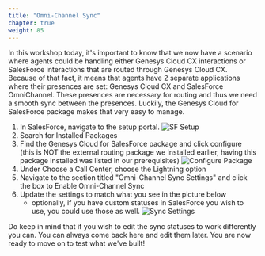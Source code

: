 ```yaml
---
title: "Omni-Channel Sync"
chapter: true
weight: 85
---
```

In this workshop today, it's important to know that we now have a scenario where agents could be handling either Genesys Cloud CX interactions or SalesForce interactions that are routed through Genesys Cloud CX. Because of that fact, it means that agents have 2 separate applications where their presences are set: Genesys Cloud CX and SalesForce OmniChannel. These presences are necessary for routing and thus we need a smooth sync between the presences. Luckily, the Genesys Cloud for SalesForce package makes that very easy to manage. 

1. In SalesForce, navigate to the setup portal. 
![SF Setup](/images/SFSetup.jpg)
2. Search for Installed Packages
3. Find the Genesys Cloud for SalesForce package and click configure (this is NOT the external routing package we installed earlier, having this package installed was listed in our prerequisites)
![Configure Package](/images/configurePackage.jpg)
4. Under Choose a Call Center, choose the Lightning option
5. Navigate to the section titled "Omni-Channel Sync Settings" and click the box to Enable Omni-Channel Sync
6. Update the settings to match what you see in the picture below
    - optionally, if you have custom statuses in SalesForce you wish to use, you could use those as well.
![Sync Settings](/images/syncSettings.jpg)

Do keep in mind that if you wish to edit the sync statuses to work differently you can. You can always come back here and edit them later. You are now ready to move on to test what we've built! 
